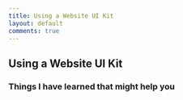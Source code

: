 ```yaml
---
title: Using a Website UI Kit
layout: default
comments: true
---
```


## Using a Website UI Kit

### Things I have learned that might help you
